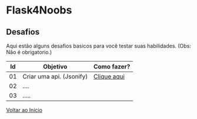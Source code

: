 # Flask4Noobs

## Desafios

Aqui estão alguns desafios basicos para você testar suas habilidades. (Obs: Não é obrigatorio.)

| Id  | Objetivo  | Como fazer?  |
|---|---|---|
| 01  | Criar uma api. (Jsonify)  | [Clique aqui](https://github.com/freazesss/flask4noobs/blob/master/src/Conteudo/Start.md#APIs-com-JSON)  |
| 02  | ....  |    |
| 03  | .....  |   |

[Voltar ao Inicio](../README.md)
